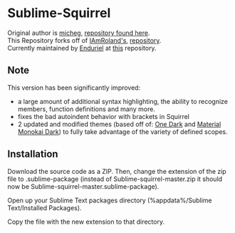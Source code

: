 # Sublime-Squirrel
Original author is [micheg](https://github.com/micheg), [repository found here](https://github.com/micheg/sublime_squirrel).\
This Repository forks off of [IAmRoland's](https://github.com/iAmRoland), [repository](https://github.com/iAmRoland/Sublime-Squirrel).\
Currently maintained by [Enduriel](https://github.com/Enduriel) at [this](https://github.com/Enduriel/Sublime-Squirrel) repository.

## Note
This version has been significantly improved: 

* a large amount of additional syntax highlighting, the ability to recognize members, function definitions and many more.
* fixes the bad autoindent behavior with brackets in Squirrel
* 2 updated and modified themes (based off of: [One Dark](https://github.com/andresmichel/one-dark-theme) and [Material Monokai Dark](https://github.com/equinusocio/material-theme)) to fully take advantage of the variety of defined scopes.

## Installation

Download the source code as a ZIP. Then, change the extension of the zip file to .sublime-package (instead of Sublime-squirrel-master.zip it should now be Sublime-squirrel-master.sublime-package).

Open up your Sublime Text packages directory (%appdata%/Sublime Text/Installed Packages). 

Copy the file with the new extension to that directory.
